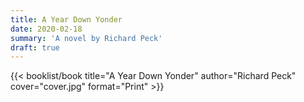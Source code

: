```yaml
---
title: A Year Down Yonder
date: 2020-02-18
summary: 'A novel by Richard Peck'
draft: true
---
```


{{< booklist/book
title="A Year Down Yonder"
author="Richard Peck"
cover="cover.jpg"
format="Print" >}}
